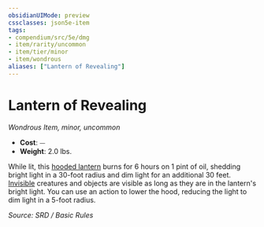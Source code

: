 ```yaml
---
obsidianUIMode: preview
cssclasses: json5e-item
tags:
- compendium/src/5e/dmg
- item/rarity/uncommon
- item/tier/minor
- item/wondrous
aliases: ["Lantern of Revealing"]
---
```

# Lantern of Revealing
*Wondrous Item, minor, uncommon*  

- **Cost**: ⏤
- **Weight**: 2.0 lbs.

While lit, this [hooded lantern](hooded-lantern.md) burns for 6 hours on 1 pint of oil, shedding bright light in a 30-foot radius and dim light for an additional 30 feet. [Invisible](Conditions.md#Invisible) creatures and objects are visible as long as they are in the lantern's bright light. You can use an action to lower the hood, reducing the light to dim light in a 5-foot radius.

*Source: SRD / Basic Rules*